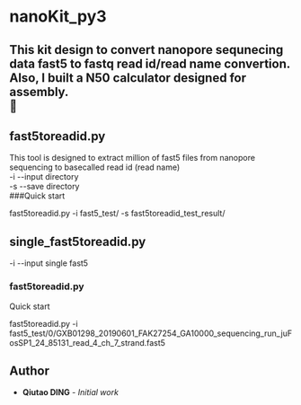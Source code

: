 # nanoKit_py3  
  This kit design to convert **nanopore sequnecing data** fast5 to fastq read id/read name convertion. Also, I built a N50 calculator designed for assembly.   
:rocket:   
----  
## fast5toreadid.py   

This tool is designed to extract million of fast5 files from nanopore sequencing to basecalled read id (read name)  
-i --input directory  
-s --save directory  
###Quick start  
  
fast5toreadid.py -i fast5_test/ -s fast5toreadid_test_result/  
  
## single_fast5toreadid.py  
-i --input single fast5  
### fast5toreadid.py  
Quick start  

fast5toreadid.py -i fast5_test/0/GXB01298_20190601_FAK27254_GA10000_sequencing_run_juFosSP1_24_85131_read_4_ch_7_strand.fast5  

## Author  
* **Qiutao DING** - *Initial work* 
